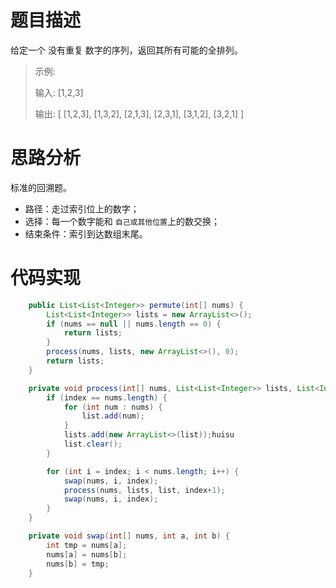 # 题目描述
给定一个 没有重复 数字的序列，返回其所有可能的全排列。

> 示例:
> 
> 输入: [1,2,3]
> 
> 输出:
> [
>   [1,2,3],
>   [1,3,2],
>   [2,1,3],
>   [2,3,1],
>   [3,1,2],
>   [3,2,1]
> ]

# 思路分析
标准的回溯题。

- 路径：走过索引位上的数字；
- 选择：每一个数字能和 `自己或其他位置`上的数交换；
- 结束条件：索引到达数组末尾。

# 代码实现
```java
    public List<List<Integer>> permute(int[] nums) {
        List<List<Integer>> lists = new ArrayList<>();
        if (nums == null || nums.length == 0) {
            return lists;
        }
        process(nums, lists, new ArrayList<>(), 0);
        return lists;
    }

    private void process(int[] nums, List<List<Integer>> lists, List<Integer> list, int index) {
        if (index == nums.length) {
            for (int num : nums) {
                list.add(num);
            }
            lists.add(new ArrayList<>(list));huisu
            list.clear();
        }

        for (int i = index; i < nums.length; i++) {
            swap(nums, i, index);
            process(nums, lists, list, index+1);
            swap(nums, i, index);
        }
    }

    private void swap(int[] nums, int a, int b) {
        int tmp = nums[a];
        nums[a] = nums[b];
        nums[b] = tmp;
    }
```